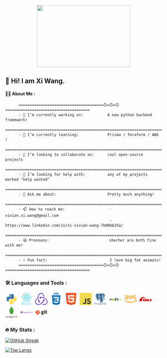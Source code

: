 

<div id="header" align="center">
  <img src="https://cdn.dribbble.com/users/26059/screenshots/4114620/media/6f2e9db2bc6b4798a911daeb51de05c9.gif" width="300" height='200'/>
</div>

## 👋 Hi! I am Xi Wang.


#### :woman_technologist: About Me :
	
          ======================================🙃=🙃=🙃======================================
          - 🔭 I’m currently working on:           A new python backend framework!
          ====================================================================================
          - 🌱 I’m currently learning:             Prisma / Teraform / AWS !
          ====================================================================================
          - 👯 I’m looking to collaborate on:      cool open-source projects
          ====================================================================================
          - 🤔 I’m looking for help with:          any of my projects marked "help wanted"
          ====================================================================================
          - 💬 Ask me about:                       Pretty much anything!
          ====================================================================================
          - 📫 How to reach me:                    - vivian.xi.wang@gmail.com
                                                   - https://www.linkedin.com/in/xi-vivian-wang-7b00bb25a/
          ====================================================================================
          - 😄 Pronouns:                           she/her are both fine with me!
          ====================================================================================
          - ⚡ Fun fact:                            I love big fat animals!
          ======================================🙃=🙃=🙃======================================
	


### :hammer_and_wrench: Languages and Tools :
<div>
  <img src="https://github.com/devicons/devicon/blob/master/icons/python/python-original.svg" title="Python" alt="python" width="40" height="40" />&nbsp;
  <img src="https://github.com/devicons/devicon/blob/master/icons/react/react-original-wordmark.svg" title="React" alt="React" width="40" height="40"/>&nbsp;
  <img src="https://github.com/devicons/devicon/blob/master/icons/redux/redux-original.svg" title="Redux" alt="Redux " width="40" height="40"/>&nbsp;
  <img src="https://github.com/devicons/devicon/blob/master/icons/css3/css3-plain-wordmark.svg"  title="CSS3" alt="CSS" width="40" height="40"/>&nbsp;
  <img src="https://github.com/devicons/devicon/blob/master/icons/html5/html5-original.svg" title="HTML5" alt="HTML" width="40" height="40"/>&nbsp;
  <img src="https://github.com/devicons/devicon/blob/master/icons/javascript/javascript-original.svg" title="JavaScript" alt="JavaScript" width="40" height="40"/>&nbsp;
  <img src="https://github.com/devicons/devicon/blob/master/icons/postgresql/postgresql-plain-wordmark.svg" title="JavaScript" alt="JavaScript" width="40" height="40"/>&nbsp;
  <img src="https://github.com/devicons/devicon/blob/master/icons/nodejs/nodejs-original-wordmark.svg" title="NodeJS" alt="NodeJS" width="40" height="40"/>&nbsp;
  <img src="https://github.com/devicons/devicon/blob/master/icons/amazonwebservices/amazonwebservices-plain-wordmark.svg" title="AWS" alt="AWS" width="40" height="40"/>&nbsp;
    <img src="https://github.com/devicons/devicon/blob/master/icons/rails/rails-plain-wordmark.svg" title="rails" alt="rails" width="40" height="40"/>&nbsp;
     <img src="https://github.com/devicons/devicon/blob/master/icons/mongodb/mongodb-original-wordmark.svg" title="mongodb" alt="mongodb" width="40" height="40"/>&nbsp;
      <img src="https://github.com/devicons/devicon/blob/master/icons/visualstudio/visualstudio-plain-wordmark.svg" title="visualstudio" alt="visualstudio" width="40" height="40"/>&nbsp;
  <img src="https://github.com/devicons/devicon/blob/master/icons/git/git-original-wordmark.svg" title="Git" **alt="Git" width="40" height="40"/>
</div>



### :fire: My Stats :
[![GitHub Streak](http://github-readme-streak-stats.herokuapp.com?user=iamxiwang&theme=dark&background=000000)](https://git.io/streak-stats)

[![Top Langs](https://github-readme-stats.vercel.app/api/top-langs/?username=iamxiwang&layout=compact&theme=vision-friendly-dark)](https://github.com/anuraghazra/github-readme-stats)
